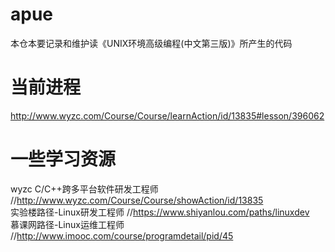# apue
本仓本要记录和维护读《UNIX环境高级编程(中文第三版)》所产生的代码

# 当前进程
http://www.wyzc.com/Course/Course/learnAction/id/13835#lesson/396062

# 一些学习资源
wyzc C/C++跨多平台软件研发工程师  //http://www.wyzc.com/Course/Course/showAction/id/13835  
实验楼路径-Linux研发工程师  //https://www.shiyanlou.com/paths/linuxdev  
慕课网路径-Linux运维工程师  //http://www.imooc.com/course/programdetail/pid/45  

